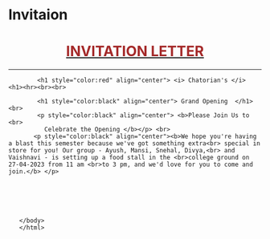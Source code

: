 # Invitaion
<html>
        <body background="67736863-hand-drawn-vector-seamless-fast-food-pattern-sketch-doodle-food-elements-can-be-used-for-wallpaper.webp" alt="Image" height="100%" width="40%"> 
            <u><h1 style="color:brown" align="center"> INVITATION LETTER</h1></u><hr>
           
           
            <h1 style="color:red" align="center"> <i> Chatorian's </i> <h1><hr><br><br>

            <h1 style="color:black" align="center"> Grand Opening  </h1> <br>
            <p style="color:black" align="center"> <b>Please Join Us to <br>
              Celebrate the Opening </b></p> <br>
           <p style="color:black" align="center"><b>We hope you're having a blast this semester because we've got something extra<br> special in store for you! Our group - Ayush, Mansi, Snehal, Divya,<br> and Vaishnavi - is setting up a food stall in the <br>college ground on 27-04-2023 from 11 am <br>to 3 pm, and we'd love for you to come and join.</b> </p>
            
         
     
         
            
      
       </body>
       </html>
